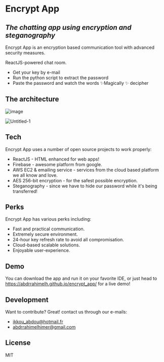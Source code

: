 # Encrypt App
## _The chatting app using encryption and steganography_

Encrypt App is an encryption based communication tool with advanced security measures.

ReactJS-powered chat room.

- Get your key by e-mail
- Run the python script to extract the password
- Paste the password and watch the words  ✨Magically ✨ decipher

## The architecture

![image](https://user-images.githubusercontent.com/72756875/158016070-20ad23ea-6e2c-4522-912b-04ed465a9a5e.png)

![Untitled-1](https://user-images.githubusercontent.com/72756875/158020664-83956d26-4743-4a34-8020-9abef0d38481.jpg)


## Tech

Encrypt App uses a number of open source projects to work properly:

- ReactJS - HTML enhanced for web apps!
- Firebase - awesome platform from google.
- AWS EC2 & emailing service - services from the cloud based platform we all know and love.
- AES 256-bit encryption - for the safest possible encryption.
- Steganography - since we have to hide our password while it's being transferred!   

## Perks

Encrypt App has various perks including:

- Fast and practical communication.
- Extremely secure environment.
- 24-hour key refresh rate to avoid all compromisation.
- Cloud-based scalable solutions.
- Enjoyable user-experience.

## Demo

You can download the app and run it on your favorite IDE, or just head to https://abdrrahimelh.github.io/encrypt_app/ for a live demo!

## Development

Want to contribute? Great! contact us through our e-mails:
- ikkou_abdou@hotmail.fr
- abdrrahimelhimer@gmail.com

## License

MIT
